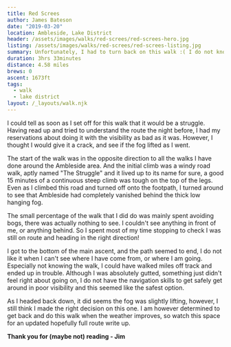 ```yaml
---
title: Red Screes
author: James Bateson
date: "2019-03-20"
location: Ambleside, Lake District
header: /assets/images/walks/red-screes/red-screes-hero.jpg
listing: /assets/images/walks/red-screes/red-screes-listing.jpg
summary: Unfortunately, I had to turn back on this walk :( I do not know the route at all and visibility was terrible. I started losing the path and therefore decided that the safest option was to turn back and save this one for better weather!
duration: 3hrs 33minutes
distance: 4.58 miles
brews: 0
ascent: 1673ft
tags:
  - walk
  - lake district
layout: /_layouts/walk.njk
---
```


I could tell as soon as I set off for this walk that it would be a struggle. Having read up and tried to understand the route the night before, I had my reservations about doing it with the visibility as bad as it was. However, I thought I would give it a crack, and see if the fog lifted as I went.

The start of the walk was in the opposite direction to all the walks I have done around the Ambleside area. And the initial climb was a windy road walk, aptly named "The Struggle" and it lived up to its name for sure, a good 15 minutes of a continuous steep climb was tough on the top of the legs. Even as I climbed this road and turned off onto the footpath, I turned around to see that Ambleside had completely vanished behind the thick low hanging fog.

The small percentage of the walk that I did do was mainly spent avoiding bogs, there was actually nothing to see. I couldn't see anything in front of me, or anything behind. So I spent most of my time stopping to check I was still on route and heading in the right direction!

I got to the bottom of the main ascent, and the path seemed to end, I do not like it when I can't see where I have come from, or where I am going. Especially not knowing the walk, I could have walked miles off track and ended up in trouble. Although I was absolutely gutted, something just didn't feel right about going on, I do not have the navigation skills to get safely get around in poor visibility and this seemed like the safest option.

As I headed back down, it did seems the fog was slightly lifting, however, I still think I made the right decision on this one. I am however determined to get back and do this walk when the weather improves, so watch this space for an updated hopefully full route write up.

**Thank you for (maybe not) reading - Jim**
